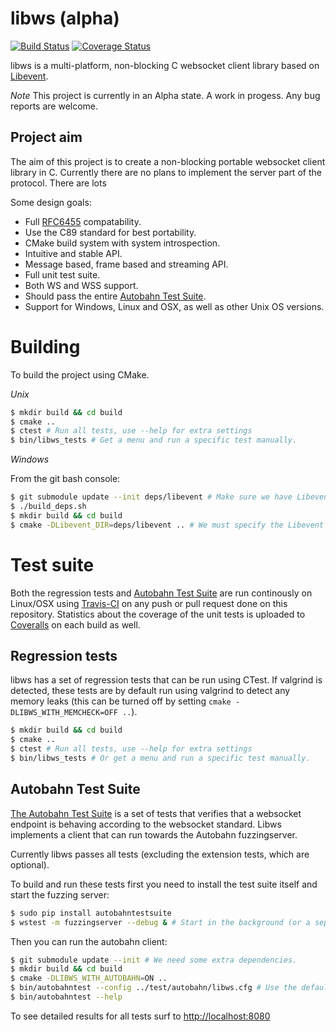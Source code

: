 libws (alpha)
=============

[![Build Status](https://travis-ci.org/JoakimSoderberg/libws.png?branch=master)](https://travis-ci.org/JoakimSoderberg/libws) [![Coverage Status](https://coveralls.io/repos/JoakimSoderberg/libws/badge.png)](https://coveralls.io/r/JoakimSoderberg/libws)

libws is a multi-platform, non-blocking C websocket client library based on [Libevent][libevent]. 

*Note* This project is currently in an Alpha state. A work in progess. Any bug reports are welcome.

Project aim
-----------
The aim of this project is to create a non-blocking portable websocket client library in C. Currently there are no plans to implement the server part of the protocol. There are lots

Some design goals:

- Full [RFC6455][rfc6455] compatability.
- Use the C89 standard for best portability.
- CMake build system with system introspection.
- Intuitive and stable API.
- Message based, frame based and streaming API.
- Full unit test suite.
- Both WS and WSS support.
- Should pass the entire [Autobahn Test Suite][autobahn].
- Support for Windows, Linux and OSX, as well as other Unix OS versions.

Building
========

To build the project using CMake.

*Unix*
```bash
$ mkdir build && cd build
$ cmake ..
$ ctest # Run all tests, use --help for extra settings
$ bin/libws_tests # Get a menu and run a specific test manually.
```

*Windows*

From the git bash console:
```bash
$ git submodule update --init deps/libevent # Make sure we have Libevent.
$ ./build_deps.sh
$ mkdir build && cd build
$ cmake -DLibevent_DIR=deps/libevent .. # We must specify the Libevent location.
```

Test suite
==========

Both the regression tests and [Autobahn Test Suite][autobahn] are run continously on Linux/OSX using [Travis-CI][travis] on any push or pull request done on this repository. Statistics about the coverage of the unit tests is uploaded to [Coveralls][coveralls] on each build as well.

Regression tests
----------------

libws has a set of regression tests that can be run using CTest. If valgrind is detected, these tests are by default run using valgrind to detect any memory leaks (this can be turned off by setting `cmake -DLIBWS_WITH_MEMCHECK=OFF ..`).

```bash
$ mkdir build && cd build
$ cmake ..
$ ctest # Run all tests, use --help for extra settings
$ bin/libws_tests # Or get a menu and run a specific test manually.
```

Autobahn Test Suite
-------------------

[The Autobahn Test Suite][autobahn] is a set of tests that verifies that a websocket endpoint is behaving according to the websocket standard. Libws implements a client that can run towards the Autobahn fuzzingserver.

Currently libws passes all tests (excluding the extension tests, which are optional).

To build and run these tests first you need to install the test suite itself and start the fuzzing server:

```bash
$ sudo pip install autobahntestsuite
$ wstest -m fuzzingserver --debug & # Start in the background (or a separate screen if you like).
```

Then you can run the autobahn client:

```bash
$ git submodule update --init # We need some extra dependencies.
$ mkdir build && cd build
$ cmake -DLIBWS_WITH_AUTOBAHN=ON ..
$ bin/autobahntest --config ../test/autobahn/libws.cfg # Use the default config.
$ bin/autobahntest --help
```

To see detailed results for all tests surf to [http://localhost:8080](http://localhost:8080)

[libevent]: http://libevent.org/
[autobahn]: http://autobahn.ws/testsuite/
[rfc6455]: https://tools.ietf.org/html/rfc6455
[travis]: https://travis-ci.org/JoakimSoderberg/libws
[coveralls]: https://coveralls.io/r/JoakimSoderberg/libws


